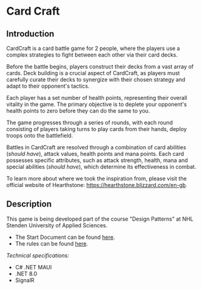 # Card Craft

## Introduction
CardCraft is a card battle game for 2 people, where the players use a complex strategies to fight between each other via
their card decks.

Before the battle begins, players construct their decks from a vast array of cards. Deck building is a crucial aspect of CardCraft, as players must carefully curate their decks to synergize with their chosen strategy and adapt to their opponent's tactics.

Each player has a set number of health points, representing their overall vitality in the game.
The primary objective is to deplete your opponent's health points to zero before they can do the same to you.

The game progresses through a series of rounds, with each round consisting of players taking turns to play cards from their hands, deploy troops onto the battlefield.

Battles in CardCraft are resolved through a combination of card abilities (*should have*), attack values, health points and mana points.
Each card possesses specific attributes, such as attack strength, health, mana and special abilities (*should have*), which determine its effectiveness in combat.

To learn more about where we took the inspiration from, please visit the official website of Hearthstone:
https://hearthstone.blizzard.com/en-gb.

## Description

This game is being developed part of the course "Design Patterns" at NHL Stenden University of Applied Sciences.

- The Start Document can be found [here](./Docs/StartDocument.md).
- The rules can be found [here](https://hearthstone.fandom.com/wiki/Gameplay).

*Technical specifications:*
* C# .NET MAUI
* .NET 8.0
* SignalR